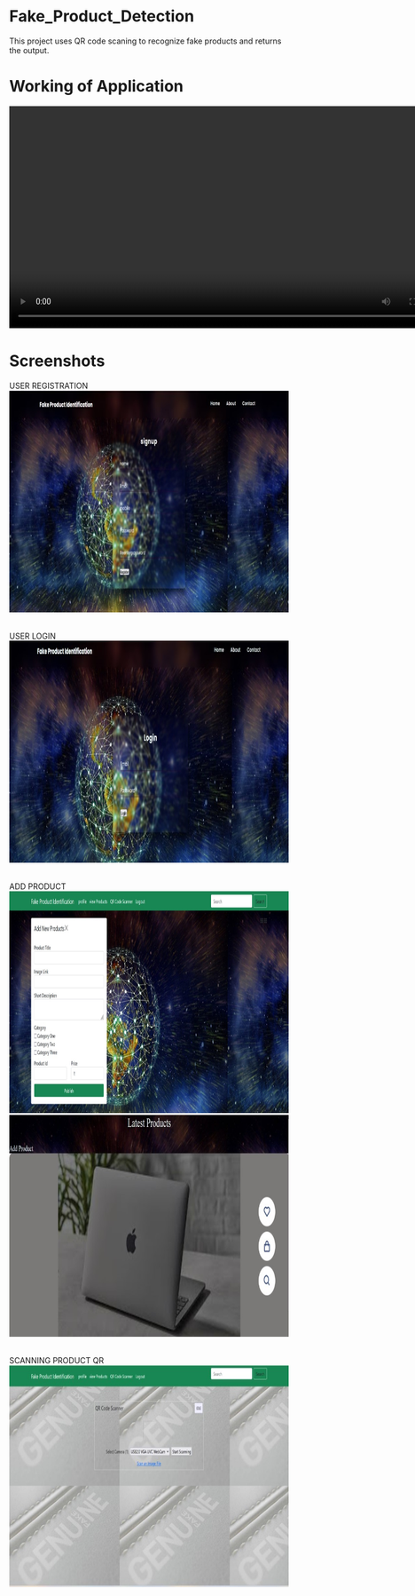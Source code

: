 # Fake_Product_Detection
This project uses QR code scaning to recognize fake products and returns the output.

# Working of Application
<video src="https://github.com/Himanshu25jangra/Fake_Product_Detection/blob/main/Screen%20Shots/Fake%20product%20identification.mp4" width="800" height="400"></video>

# Screenshots
USER REGISTRATION
<img src="https://github.com/Himanshu25jangra/Fake_Product_Detection/blob/main/Screen%20Shots/Picture1.jpg" width="800" height="400">

<br>USER LOGIN<br>
<img src="https://github.com/Himanshu25jangra/Fake_Product_Detection/blob/main/Screen%20Shots/Picture2.jpg" width="800" height="400">

<br>ADD PRODUCT<br>
<img src="https://github.com/Himanshu25jangra/Fake_Product_Detection/blob/main/Screen%20Shots/Picture3.jpg" width="800" height="400">
<img src="https://github.com/Himanshu25jangra/Fake_Product_Detection/blob/main/Screen%20Shots/Picture4.jpg" width="800" height="400">

<br>SCANNING PRODUCT QR<br>
<img src="https://github.com/Himanshu25jangra/Fake_Product_Detection/blob/main/Screen%20Shots/Picture5.jpg" width="800" height="400">
